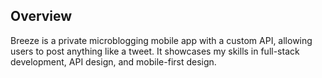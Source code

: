 ## Overview

Breeze is a private microblogging mobile app with a custom API, allowing users to post anything like a tweet. It showcases my skills in full-stack development, API design, and mobile-first design.
